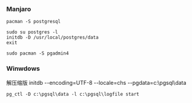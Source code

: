 ### Manjaro
    pacman -S postgresql

    sudo su postgres -l
    initdb -D /usr/local/postgres/data
    exit

    sudo pacman -S pgadmin4

### Winwdows
解压缩版
    initdb --encoding=UTF-8 --locale=chs --pgdata=c:\pgsql\data
    
    pg_ctl -D c:\pgsql\data -l c:\pgsql\logfile start
